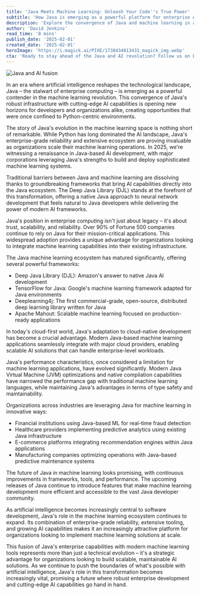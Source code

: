 ```yaml
---
title: 'Java Meets Machine Learning: Unleash Your Code''s True Power'
subtitle: 'How Java is emerging as a powerful platform for enterprise AI development'
description: 'Explore the convergence of Java and machine learning in an era of AI-driven technological transformation. Discover how Java''s robust infrastructure, combined with cutting-edge AI capabilities, is creating new opportunities for developers and organizations in 2025.'
author: 'David Jenkins'
read_time: '8 mins'
publish_date: '2025-02-01'
created_date: '2025-02-01'
heroImage: 'https://i.magick.ai/PIXE/1738434813431_magick_img.webp'
cta: 'Ready to stay ahead of the Java and AI revolution? Follow us on LinkedIn for the latest insights, tutorials, and updates on how enterprise Java is transforming the machine learning landscape.'
---
```


![Java and AI fusion](https://i.magick.ai/PIXE/1738434813435_magick_img.webp)

In an era where artificial intelligence reshapes the technological landscape, Java – the stalwart of enterprise computing – is emerging as a powerful contender in the machine learning revolution. This convergence of Java's robust infrastructure with cutting-edge AI capabilities is opening new horizons for developers and organizations alike, creating opportunities that were once confined to Python-centric environments.

The story of Java's evolution in the machine learning space is nothing short of remarkable. While Python has long dominated the AI landscape, Java's enterprise-grade reliability and extensive ecosystem are proving invaluable as organizations scale their machine learning operations. In 2025, we're witnessing a renaissance in Java-based AI development, with major corporations leveraging Java's strengths to build and deploy sophisticated machine learning systems.

Traditional barriers between Java and machine learning are dissolving thanks to groundbreaking frameworks that bring AI capabilities directly into the Java ecosystem. The Deep Java Library (DJL) stands at the forefront of this transformation, offering a native Java approach to neural network development that feels natural to Java developers while delivering the power of modern AI frameworks.

Java's position in enterprise computing isn't just about legacy – it's about trust, scalability, and reliability. Over 90% of Fortune 500 companies continue to rely on Java for their mission-critical applications. This widespread adoption provides a unique advantage for organizations looking to integrate machine learning capabilities into their existing infrastructure.

The Java machine learning ecosystem has matured significantly, offering several powerful frameworks:

- Deep Java Library (DJL): Amazon's answer to native Java AI development
- TensorFlow for Java: Google's machine learning framework adapted for Java environments
- Deeplearning4j: The first commercial-grade, open-source, distributed deep learning library written for Java
- Apache Mahout: Scalable machine learning focused on production-ready applications

In today's cloud-first world, Java's adaptation to cloud-native development has become a crucial advantage. Modern Java-based machine learning applications seamlessly integrate with major cloud providers, enabling scalable AI solutions that can handle enterprise-level workloads.

Java's performance characteristics, once considered a limitation for machine learning applications, have evolved significantly. Modern Java Virtual Machine (JVM) optimizations and native compilation capabilities have narrowed the performance gap with traditional machine learning languages, while maintaining Java's advantages in terms of type safety and maintainability.

Organizations across industries are leveraging Java for machine learning in innovative ways:

- Financial institutions using Java-based ML for real-time fraud detection
- Healthcare providers implementing predictive analytics using existing Java infrastructure
- E-commerce platforms integrating recommendation engines within Java applications
- Manufacturing companies optimizing operations with Java-based predictive maintenance systems

The future of Java in machine learning looks promising, with continuous improvements in frameworks, tools, and performance. The upcoming releases of Java continue to introduce features that make machine learning development more efficient and accessible to the vast Java developer community.

As artificial intelligence becomes increasingly central to software development, Java's role in the machine learning ecosystem continues to expand. Its combination of enterprise-grade reliability, extensive tooling, and growing AI capabilities makes it an increasingly attractive platform for organizations looking to implement machine learning solutions at scale.

This fusion of Java's enterprise capabilities with modern machine learning tools represents more than just a technical evolution – it's a strategic advantage for organizations looking to build scalable, maintainable AI solutions. As we continue to push the boundaries of what's possible with artificial intelligence, Java's role in this transformation becomes increasingly vital, promising a future where robust enterprise development and cutting-edge AI capabilities go hand in hand.